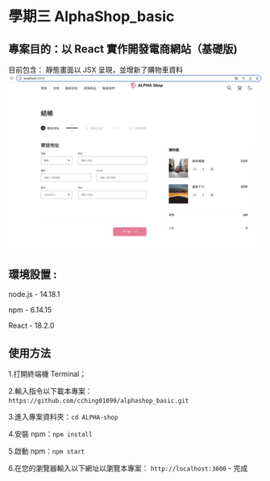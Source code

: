 # 學期三 AlphaShop_basic

## 專案目的：以 React 實作開發電商網站（基礎版)

目前包含： 靜態畫面以 JSX 呈現，並增新了購物車資料
![Index page about alphashop_basic_cart](./public/alphashop_basic_cart.png)

## 環境設置 :

node.js - 14.18.1

npm - 6.14.15

React - 18.2.0

## 使用方法

1.打開終端機 Terminal；

2.輸入指令以下載本專案：`https://github.com/cching01099/alphashop_basic.git`

3.進入專案資料夾：`cd ALPHA-shop`

4.安裝 npm：`npm install`

5.啟動 npm：`npm start`

6.在您的瀏覽器輸入以下網址以瀏覽本專案： `http://localhost:3000` - 完成
